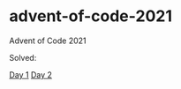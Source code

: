 # advent-of-code-2021
Advent of Code 2021

Solved:

[Day 1](https://adventofcode.com/2021/day/1) 
[Day 2](https://adventofcode.com/2021/day/2) 
